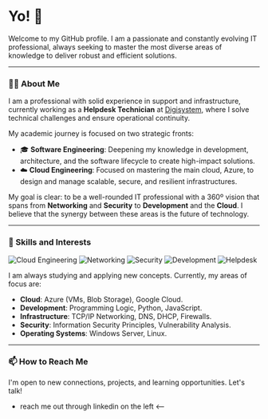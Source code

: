 # Yo! 👋

Welcome to my GitHub profile. I am a passionate and constantly evolving IT professional, always seeking to master the most diverse areas of knowledge to deliver robust and efficient solutions.

---

### 👨‍💻 About Me

I am a professional with solid experience in support and infrastructure, currently working as a **Helpdesk Technician** at [Digisystem](https://www.digisystem.com.br/), where I solve technical challenges and ensure operational continuity.

My academic journey is focused on two strategic fronts:
- 🎓 **Software Engineering**: Deepening my knowledge in development, architecture, and the software lifecycle to create high-impact solutions.
- ☁️ **Cloud Engineering**: Focused on mastering the main cloud, Azure, to design and manage scalable, secure, and resilient infrastructures.

My goal is clear: to be a well-rounded IT professional with a 360º vision that spans from **Networking** and **Security** to **Development** and the **Cloud**. I believe that the synergy between these areas is the future of technology.

---

### 🚀 Skills and Interests

<p align="left">
  <img src="https://img.shields.io/badge/Cloud_Engineering-2096F3?style=for-the-badge&logo=google-cloud&logoColor=white" alt="Cloud Engineering" />
  <img src="https://img.shields.io/badge/Networking-007ACC?style=for-the-badge&logo=cisco&logoColor=white" alt="Networking" />
  <img src="https://img.shields.io/badge/Security-000000?style=for-the-badge&logo=linux-terminal&logoColor=white" alt="Security" />
  <img src="https://img.shields.io/badge/Development-333333?style=for-the-badge&logo=visual-studio-code&logoColor=white" alt="Development" />
  <img src="https://img.shields.io/badge/Helpdesk-FF6C37?style=for-the-badge&logo=zendesk&logoColor=white" alt="Helpdesk" />
</p>

I am always studying and applying new concepts. Currently, my areas of focus are:

- **Cloud**: Azure (VMs, Blob Storage), Google Cloud.
- **Development**: Programming Logic, Python, JavaScript.
- **Infrastructure**: TCP/IP Networking, DNS, DHCP, Firewalls.
- **Security**: Information Security Principles, Vulnerability Analysis.
- **Operating Systems**: Windows Server, Linux.

---

### 📫 How to Reach Me

I'm open to new connections, projects, and learning opportunities. Let's talk!

- reach me out through linkedin on the left <--

